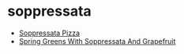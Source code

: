 # soppressata

 * [Soppressata Pizza](index/s/soppressata-pizza-15116.json)
 * [Spring Greens With Soppressata And Grapefruit](index/s/spring-greens-with-soppressata-and-grapefruit-104934.json)
